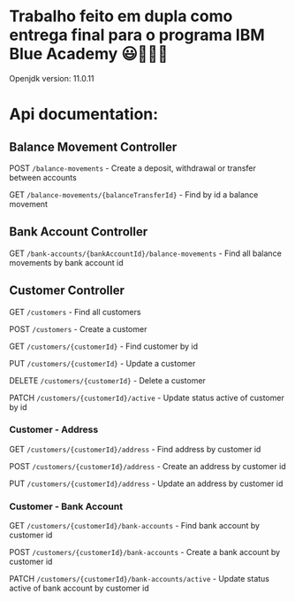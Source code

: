# Trabalho feito em dupla como entrega final para o programa **IBM Blue Academy** 😃🤝👩‍💻

Openjdk version: 11.0.11

# Api documentation:

## Balance Movement Controller

POST `​/balance-movements` - Create a deposit, withdrawal or transfer between accounts

GET `​/balance-movements​/{balanceTransferId}` - Find by id a balance movement

## Bank Account Controller

GET `​/bank-accounts​/{bankAccountId}​/balance-movements` - Find all balance movements by bank account id

## Customer Controller

GET `​/customers` - Find all customers

POST `​/customers` - Create a customer

GET `​/customers​/{customerId}` - Find customer by id

PUT `​/customers​/{customerId}` - Update a customer

DELETE `​/customers​/{customerId}` - Delete a customer

PATCH `​/customers​/{customerId}​/active` - Update status active of customer by id

### Customer - Address

GET `​/customers​/{customerId}​/address` - Find address by customer id

POST `​/customers​/{customerId}​/address` - Create an address by customer id

PUT `​/customers​/{customerId}​/address` - Update an address by customer id

### Customer - Bank Account

GET `​/customers​/{customerId}​/bank-accounts` - Find bank account by customer id

POST `​/customers​/{customerId}​/bank-accounts` - Create a bank account by customer id

PATCH `​/customers​/{customerId}​/bank-accounts​/active` - Update status active of bank account by customer id

